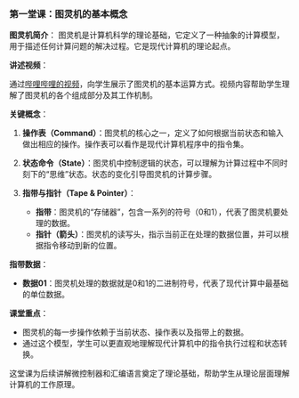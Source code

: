 
### 第一堂课：图灵机的基本概念

**图灵机简介**：
图灵机是计算机科学的理论基础，它定义了一种抽象的计算模型，用于描述任何计算问题的解决过程。它是现代计算机的理论起点。

**讲述视频**：

通过[哔哩哔哩的视频](bilibili.com/video/BV1br4y1N762/?spm_id_from=333.337.search-card.all.click&vd_source=375037aa76bdefb050bee20a8960c769)，向学生展示了图灵机的基本运算方式。视频内容帮助学生理解了图灵机的各个组成部分及其工作机制。

**关键概念**：
1. **操作表（Command）**：图灵机的核心之一，定义了如何根据当前状态和输入做出相应的操作。操作表可以看作是现代计算机程序中的指令集。
   
2. **状态命令（State）**：图灵机中控制逻辑的状态，可以理解为计算过程中不同时刻下的“思维”状态。状态的变化引导图灵机的计算步骤。

3. **指带与指针（Tape & Pointer）**：
   - **指带**：图灵机的“存储器”，包含一系列的符号（0和1），代表了图灵机要处理的数据。
   - **指针（箭头）**：图灵机的读写头，指示当前正在处理的数据位置，并可以根据指令移动到新的位置。

**指带数据**：
- **数据01**：图灵机处理的数据就是0和1的二进制符号，代表了现代计算中最基础的单位数据。

**课堂重点**：
- 图灵机的每一步操作依赖于当前状态、操作表以及指带上的数据。
- 通过这个模型，学生可以更直观地理解现代计算机中的指令执行过程和状态转换。

这堂课为后续讲解微控制器和汇编语言奠定了理论基础，帮助学生从理论层面理解计算机的工作原理。
